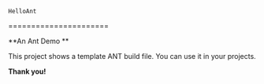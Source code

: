 	HelloAnt 
======================

**An Ant Demo **

This project shows a template ANT build file. You can use it in your projects.

**Thank you!**

